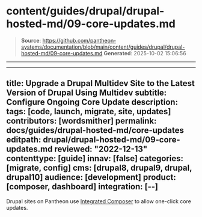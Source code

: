 # content/guides/drupal/drupal-hosted-md/09-core-updates.md

> **Source**: https://github.com/pantheon-systems/documentation/blob/main/content/guides/drupal/drupal-hosted-md/09-core-updates.md
> **Generated**: 2025-10-02 15:06:56

---

---
title: Upgrade a Drupal Multidev Site to the Latest Version of Drupal Using Multidev
subtitle: Configure Ongoing Core Update
description: 
tags: [code, launch, migrate, site, updates]
contributors: [wordsmither]
permalink: docs/guides/drupal-hosted-md/core-updates
editpath: drupal/drupal-hosted-md/09-core-updates.md
reviewed: "2022-12-13"
contenttype: [guide]
innav: [false]
categories: [migrate, config]
cms: [drupal8, drupal9, drupal, drupal10]
audience: [development]
product: [composer, dashboard]
integration: [--]
---

Drupal sites on Pantheon use [Integrated Composer](/guides/integrated-composer) to allow one-click core updates.

 <Partial file="drupal/core-updates-dashboard.md" />
